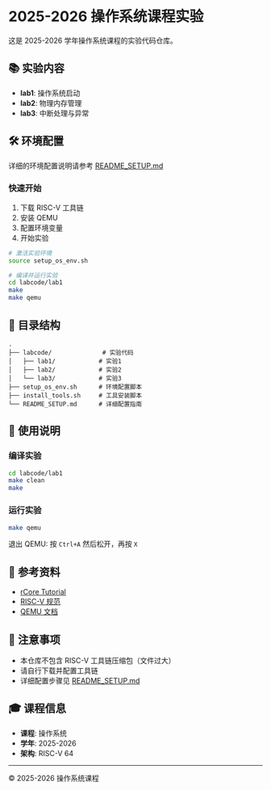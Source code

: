 # 2025-2026 操作系统课程实验

这是 2025-2026 学年操作系统课程的实验代码仓库。

## 📚 实验内容

- **lab1**: 操作系统启动
- **lab2**: 物理内存管理
- **lab3**: 中断处理与异常

## 🛠️ 环境配置

详细的环境配置说明请参考 [README_SETUP.md](README_SETUP.md)

### 快速开始

1. 下载 RISC-V 工具链
2. 安装 QEMU
3. 配置环境变量
4. 开始实验

```bash
# 激活实验环境
source setup_os_env.sh

# 编译并运行实验
cd labcode/lab1
make
make qemu
```

## 📂 目录结构

```
.
├── labcode/              # 实验代码
│   ├── lab1/            # 实验1
│   ├── lab2/            # 实验2
│   └── lab3/            # 实验3
├── setup_os_env.sh      # 环境配置脚本
├── install_tools.sh     # 工具安装脚本
└── README_SETUP.md      # 详细配置指南
```

## 🚀 使用说明

### 编译实验

```bash
cd labcode/lab1
make clean
make
```

### 运行实验

```bash
make qemu
```

退出 QEMU: 按 `Ctrl+A` 然后松开，再按 `X`

## 📖 参考资料

- [rCore Tutorial](https://rcore-os.github.io/rCore-Tutorial-Book-v3/)
- [RISC-V 规范](https://riscv.org/technical/specifications/)
- [QEMU 文档](https://www.qemu.org/docs/master/)

## 📝 注意事项

- 本仓库不包含 RISC-V 工具链压缩包（文件过大）
- 请自行下载并配置工具链
- 详细配置步骤见 [README_SETUP.md](README_SETUP.md)

## 🎓 课程信息

- **课程**: 操作系统
- **学年**: 2025-2026
- **架构**: RISC-V 64

---

© 2025-2026 操作系统课程
